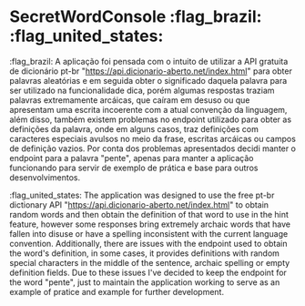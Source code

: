 # SecretWordConsole :flag_brazil: :flag_united_states:
:flag_brazil:
A aplicação foi pensada com o intuito de utilizar a API gratuita de dicionário pt-br "https://api.dicionario-aberto.net/index.html" para obter palavras aleatórias e em seguida obter o significado daquela palavra para ser utilizado na funcionalidade dica, porém algumas respostas traziam palavras extremamente arcáicas, que caíram em desuso ou que apresentam uma escrita incoerente com a atual convenção da linguagem, além disso, também existem problemas no endpoint utilizado para obter as definições da palavra, onde em alguns casos, traz definições com caracteres especiais avulsos no meio da frase, escritas arcáicas ou campos de definição vazios. Por conta dos problemas apresentados decidi manter o endpoint para a palavra "pente", apenas para manter a aplicação funcionando para servir de exemplo de prática e base para outros desenvolvimentos.

:flag_united_states:
The application was designed to use the free pt-br dictionary API "https://api.dicionario-aberto.net/index.html" to obtain random words and then obtain the definition of that word to use in the hint feature, however some responses bring extremely archaic words that have fallen into disuse or have a spelling inconsistent with the current language convention. Additionally, there are issues with the endpoint used to obtain the word's definition, in some cases, it provides definitions with random special characters in the middle of the sentence, archaic spelling or empty definition fields. Due to these issues I've decided to keep the endpoint for the word "pente", just to maintain the application working to serve as an example of pratice and example for further development.
